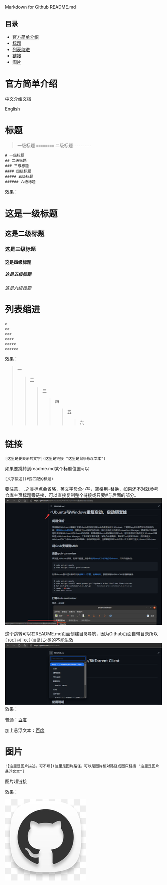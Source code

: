 Markdown for Github README.md

## 目录

- [官方简单介绍](#官方简单介绍)
- [标题](#标题)
- [列表缩进](#列表缩进)
- [链接](#链接)
- [图片](#图片)

# 官方简单介绍

[中文介绍文档](https://docs.github.com/cn/github/creating-cloning-and-archiving-repositories/creating-a-repository-on-github/about-readmes)

[English](https://docs.github.com/en/github/creating-cloning-and-archiving-repositories/creating-a-repository-on-github/about-readmes)

# 标题

> 一级标题
> `========`
> 二级标题
> `--------`

    # 一级标题
    ## 二级标题
    ### 三级标题
    #### 四级标题
    ##### 五级标题
    ###### 六级标题

效果：

# 这是一级标题
## 这是二级标题
### 这是三级标题
#### 这是四级标题
##### 这是五级标题
###### 这是六级标题

# 列表缩进

    > 
    >> 
    >>> 
    >>>> 
    >>>>> 
    >>>>>> 

效果：

> 一
> > 二
> > > 三
> > > > 四
> > > > > 五
> > > > >
> > > > > > 六

# 链接

    [这里是要表示的文字](这里是链接 "这里是鼠标悬浮文本")

如果要跳转到readme.md某个标题位置可以

    [文字描述](#要匹配的标题)

要注意`，` `,`之类标点会省略，英文字母全小写，空格用`-`替换，如果还不对就参考仓库主页标题旁链接，可以直接复制整个链接或只要#与后面的部分。   ![](img/3.png)

这个跳转可以在README.md页面创建目录导航，因为Github页面自带目录所以`[TOC]` `@[TOC](目录)`之类的不能生效   ![](img/2.png)
效果：

普通：[百度](http://www.baidu.com)

加上悬浮文本：[百度](http://www.baidu.com "这是百度的链接")

# 图片

    ![这里是图片描述，可不填](这里是图片路径，可以是图片相对路径或图床链接 "这里是图片悬浮文本"]

图片超链接


效果：

![](img/1.png "这是一张图片")
